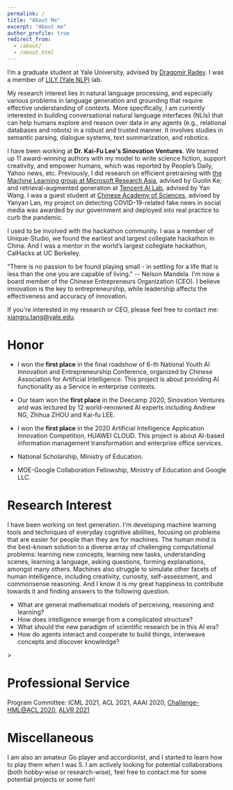 ```yaml
---
permalink: /
title: "About Me"
excerpt: "About me"
author_profile: true
redirect_from: 
  - /about/
  - /about.html
---
```

I’m a graduate student at Yale University, advised by [Dragomir Radev](https://cpsc.yale.edu/people/dragomir-radev). I was a member of [LILY (Yale NLP)](https://yale-lily.github.io/) lab.

My research interest lies in natural language processing, and especially various problems in language generation and grounding that require effective understanding of contexts. More specifically, I am currently interested in building conversational natural language interfaces (NLIs) that can help humans explore and reason over data in any agents (e.g., relational databases and robots) in a robust and trusted manner. It involves studies in semantic parsing, dialogue systems, text summarization, and robotics. 

I have been working at **Dr. Kai-Fu Lee's Sinovation Ventures**. We teamed up 11 award-winning authors with my model to write science fiction, support creativity, and empower humans, which was reported by People’s Daily, Yahoo news, etc. Previously, I did research on efficient pretraining with [the Machine Learning group at Microsoft Research Asia](https://www.microsoft.com/en-us/research/lab/microsoft-research-asia/), advised by Guolin Ke; and retrieval-augmented generation at [Tencent AI Lab](https://ai.tencent.com/ailab/en/index), advised by Yan Wang. I was a guest student at [Chinese Academy of Sciences](https://english.cas.cn/about_us/), advised by Yanyan Lan, my project on detecting COVID-19-related fake news in social media was awarded by our government and deployed into real practice to curb the pandemic.

I used to be involved with the hackathon community. I was a member of Unique-Studio, we found the earliest and largest collegiate hackathon in China. And I was a mentor in the world’s largest collegiate hackathon, CalHacks at UC Berkeley.

"There is no passion to be found playing small - in settling for a life that is less than the one you are capable of living." -- Nelson Mandela. I'm now a board member of the Chinese Entrepreneurs Organization (CEO). I believe innovation is the key to entrepreneurship, while leadership affects the effectiveness and accuracy of innovation. 

If you're interested in my research or CEO, please feel free to contact me: xiangru.tang@yale.edu.

# Honor

* I won the **first place** in the final roadshow of 6-th National Youth AI Innovation and Entrepreneurship Conference, organized by Chinese Association for Artificial Intelligence. This project is about providing AI functionality as a Service in enterprise contexts.


* Our team  won the **first place** in the Deecamp 2020, Sinovation Ventures and was lectured by 12 world-renowned AI experts including Andrew NG, Zhihua ZHOU and Kai-fu LEE. 

* I won the **first place** in the 2020 Artificial Intelligence Application Innovation Competition, HUAWEI CLOUD. This project is about AI-based information management transformation and enterprise office services.

* National Scholarship, Ministry of Education.

* MOE-Google Collaboration Fellowship, Ministry of Education and Google LLC.

# Research Interest

I have been working on text generation. I'm developing machine learning tools and techniques of everyday cognitive abilities, focusing on problems that are easier for people than they are for machines. The human mind is the best-known solution to a diverse array of challenging computational problems: learning new concepts, learning new tasks, understanding scenes, learning a language, asking questions, forming explanations, amongst many others. Machines also struggle to simulate other facets of human intelligence, including creativity, curiosity, self-assessment, and commonsense reasoning. And I know it is my great happiness to contribute towards it and finding answers to the following question.

* What are general mathematical models of perceiving, reasoning and learning?
* How does intelligence emerge from a complicated structure?
* What should the new paradigm of scientific research be in this AI era?
* How do agents interact and cooperate to build things, interweave concepts and discover knowledge?


<!--
# Academic Experience

* [Tencent AI LAB](https://ai.tencent.com/ailab/en/index): Research Intern
* Research Collaboration: Working for Yale LILY Group, under Dr. Dragomir Radev
* Research Collaboration: Working for MIT CSAIL Clinical Decision Making Group, Mentor: [Di Jin](https://scholar.google.com/citations?user=x5QTK9YAAAAJ&hl=en), remotely. April. 2020 - May. 2020
* Research Collaboration: Working for CMU Multimodal Communication and Machine Learning Laboratory, Mentor: [Paul Liang](http://www.cs.cmu.edu/~pliang/), remotely. April. 2020 - 
* Institute of Computing Technology, Chinese Academy of Science, Guest student in CAS Key Lab of Network Data Science and Technology, Advisor: Prof. [Yanyan Lan](http://www.bigdatalab.ac.cn/~lanyanyan/), Beijing, China. Nov. 2018 - July 2019
* Peking University, Research Assistant in [Institute of Computer Science and Technology](http://www.wict.pku.edu.cn/english/home/index.htm), Advisor: Prof. [Rui Yan](https://scholar.google.com/citations?user=eLw6g-UAAAAJ&hl=en), Beijing, China. June 2018 - Oct. 2018
* National Language Resources Monitoring and Research Center, Research Assistant, Advisor: Prof. [Guangyou Zhou](https://scholar.google.com/citations?hl=en&user=ude9U4wAAAAJ&view_op=list_works&sortby=pubdate) and [Tingting He](https://dblp.uni-trier.de/pers/hd/h/He:Tingting), Wuhan, China. Sep. 2017 - June. 2018
-->>
# Professional Service

Program Committee: ICML 2021, ACL 2021, AAAI 2020, [Challenge-HML@ACL 2020](http://multicomp.cs.cmu.edu/acl2020multimodalworkshop/), [ALVR 2021](https://alvr-workshop.github.io/)

# Miscellaneous

I am also an amateur Go player and accordionist, and I started to learn how to play them when I was 5. I am actively looking for potential collaborations (both hobby-wise or research-wise), feel free to contact me for some potential projects or some fun!
